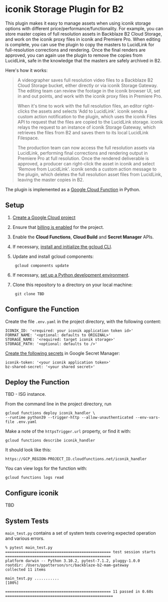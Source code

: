 iconik Storage Plugin for B2
============================

This plugin makes it easy to manage assets when using iconik storage options with different price/performance/functionality. For example, you can store master copies of full resolution assets in Backblaze B2 Cloud Storage, and work on the iconik proxy files in iconik and Premiere Pro. When editing is complete, you can use the plugin to copy the masters to LucidLink for full-resolution corrections and rendering. Once the final renders are approved, you can again use the plugin to remove the copies from LucidLink, safe in the knowledge that the masters are safely archived in B2.

Here's how it works:

> A videographer saves full resolution video files to a Backblaze B2 Cloud Storage bucket, either directly or via iconik Storage Gateway. The editing team can review the footage in the iconik browser UI, set in and out points, and work with the iconik proxy files in Premiere Pro.
>
> When it's time to work with the full resolution files, an editor right-clicks the assets and selects 'Add to LucidLink'. iconik sends a custom action notification to the plugin, which uses the iconik Files API to request that the files are copied to the LucidLink storage. iconik relays the request to an instance of iconik Storage Gateway, which retrieves the files from B2 and saves them to its local LucidLink Filespace.
>
> The production team can now access the full resolution assets via LucidLink, performing final corrections and rendering output in Premiere Pro at full resolution. Once the rendered deliverable is approved, a producer can right-click the asset in iconik and select 'Remove from LucidLink'. iconik sends a custom action message to the plugin, which deletes the full resolution asset files from LucidLink, leaving the master copies in B2.

The plugin is implemented as a [Google Cloud Function](https://cloud.google.com/functions) in Python.

Setup
-----

1. [Create a Google Cloud project](https://cloud.google.com/resource-manager/docs/creating-managing-projects)
2. Ensure that [billing is enabled](https://cloud.google.com/billing/docs/how-to/verify-billing-enabled) for the project.
3. Enable the **Cloud Functions**, **Cloud Build** and **Secret Manager** APIs.
4. If necessary, [install and initialize the gcloud CLI](https://cloud.google.com/sdk/docs).
5. Update and install gcloud components:

		gcloud components update

6. If necessary, [set up a Python development environment](https://cloud.google.com/python/docs/setup).
7. Clone this repository to a directory on your local machine:

		git clone TBD

Configure the Function
----------------------

Create the file `.env.yaml` in the project directory, with the following content:

	ICONIK_ID: '<required: your iconik application token id>'
	FORMAT_NAME: '<optional: defaults to ORIGINAL>'
	STORAGE_NAME: '<required: target iconik storage>'
	STORAGE_PATH: '<optional: defaults to />'

[Create the following secrets](https://cloud.google.com/secret-manager/docs/creating-and-accessing-secrets#create) in Google Secret Manager:

	iconik-token: '<your iconik application token>'
	bz-shared-secret: '<your shared secret>'

Deploy the Function
-------------------

TBD - ISG instance.

From the command line in the project directory, run

	gcloud functions deploy iconik_handler \
	--runtime python39 --trigger-http --allow-unauthenticated --env-vars-file .env.yaml

Make a note of the `httpsTrigger.url` property, or find it with:

    gcloud functions describe iconik_handler

It should look like this:

    https://GCP_REGION-PROJECT_ID.cloudfunctions.net/iconik_handler

You can view logs for the function with:

    gcloud functions logs read

Configure iconik
----------------

TBD

System Tests
------------

`main_test.py` contains a set of system tests covering expected operation and various errors.

	% pytest main_test.py
	=============================================== test session starts ===============================================
	platform darwin -- Python 3.10.2, pytest-7.1.2, pluggy-1.0.0
	rootdir: /Users/ppatterson/src/backblaze-b2-mam-gateway
	collected 11 items                                                                                                

	main_test.py ...........                                                                                    [100%]

	=============================================== 11 passed in 0.60s ================================================
